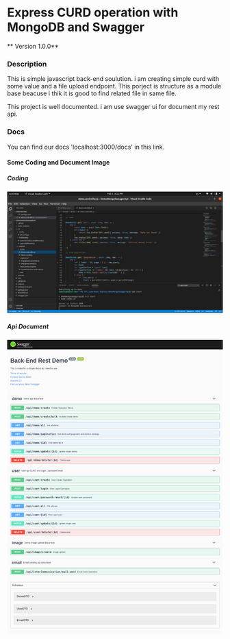 # Express CURD operation with MongoDB and Swagger

** Version 1.0.0**

### Description

This is simple javascript back-end soulution. i am creating simple curd with some value and a file upload endpoint. This porject is structure as a module base beacuse i thik it is good to find related file in same file.

This project is well documented. i am use swagger ui for document my rest api. 

### Docs
You can find our docs 'localhost:3000/docs' in this link.

#### Some Coding and Document Image
##### Coding 
![codeing img](./uploads/code_demo.png)

##### Api Document
![api document](./uploads/api_doc.png)


